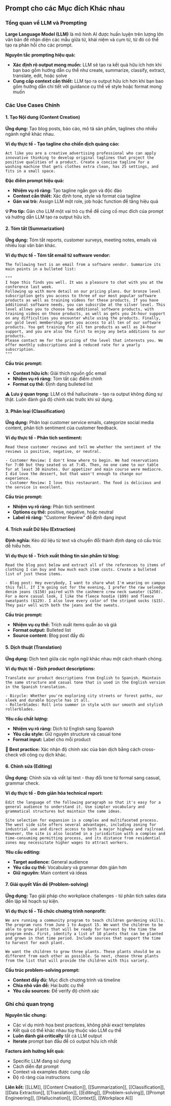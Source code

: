 ## Prompt cho các Mục đích Khác nhau

### Tổng quan về LLM và Prompting

**Large Language Model (LLM)** là mô hình AI được huấn luyện trên lượng lớn văn bản để nhận diện các mẫu giữa từ, khái niệm và cụm từ, từ đó có thể tạo ra phản hồi cho các prompt.

**Nguyên tắc prompting hiệu quả:**

- **Xác định rõ output mong muốn:** LLM sẽ tạo ra kết quả hữu ích hơn khi bạn bao gồm hướng dẫn cụ thể như create, summarize, classify, extract, translate, edit, hoặc solve
- **Cung cấp context cần thiết:** LLM tạo ra output hữu ích hơn khi bạn bao gồm hướng dẫn chi tiết với guidance cụ thể về style hoặc format mong muốn


### Các Use Cases Chính

#### 1. Tạo Nội dung (Content Creation)

**Ứng dụng:** Tạo blog posts, báo cáo, mô tả sản phẩm, taglines cho nhiều ngành nghề khác nhau.

**Ví dụ thực tế - Tạo tagline cho chiến dịch quảng cáo:**

```
Act like you are a creative advertising professional who can apply innovative thinking to develop original taglines that project the positive qualities of a product. Create a concise tagline for a washing machine that gets clothes extra clean, has 25 settings, and fits in a small space.
```

**Đặc điểm prompt hiệu quả:**

- **Nhiệm vụ rõ ràng:** Tạo tagline ngắn gọn và độc đáo
- **Context cần thiết:** Xác định tone, style và format của tagline
- **Gán vai trò:** Assign LLM một role, job hoặc function để tăng hiệu quả

**💡 Pro tip:** Gán cho LLM một vai trò cụ thể để củng cố mục đích của prompt và hướng dẫn LLM tạo ra output hữu ích.

#### 2. Tóm tắt (Summarization)

**Ứng dụng:** Tóm tắt reports, customer surveys, meeting notes, emails và nhiều loại văn bản khác.

**Ví dụ thực tế - Tóm tắt email từ software vendor:**

```
The following text is an email from a software vendor. Summarize its main points in a bulleted list:

"""
I hope this finds you well. It was a pleasure to chat with you at the conference last week.
Following up with more detail on our pricing plans. Our bronze level subscription gets you access to three of our most popular software products as well as training videos for these products. If you have additional software needs, you can subscribe at the silver level. This level allows you to choose two additional software products, with training videos on those products, as well as gets you 24-hour support on any difficulties you encounter while using the products. Finally, our gold level membership gets you access to all ten of our software products. You get training for all ten products as well as 24-hour support, and you are also the first to enjoy any beta additions to our products.
Please contact me for the pricing of the level that interests you. We offer monthly subscriptions and a reduced rate for a yearly subscription.
"""
```

**Cấu trúc prompt:**

- **Context hữu ích:** Giải thích nguồn gốc email
- **Nhiệm vụ rõ ràng:** Tóm tắt các điểm chính
- **Format cụ thể:** Định dạng bulleted list

**⚠️ Lưu ý quan trọng:** LLM có thể hallucinate - tạo ra output không đúng sự thật. Luôn đánh giá độ chính xác trước khi sử dụng.

#### 3. Phân loại (Classification)

**Ứng dụng:** Phân loại customer service emails, categorize social media content, phân tích sentiment của customer feedback.

**Ví dụ thực tế - Phân tích sentiment:**

```
Read these customer reviews and tell me whether the sentiment of the reviews is positive, negative, or neutral.

- Customer Review: I don't know where to begin. We had reservations for 7:00 but they seated us at 7:45. Then, no one came to our table for at least 30 minutes. Our appetizer and main course were mediocre. I did love the dessert, but that wasn't enough to change our experience.
- Customer Review: I love this restaurant. The food is delicious and the service is excellent.
```

**Cấu trúc prompt:**

- **Nhiệm vụ rõ ràng:** Phân tích sentiment
- **Options cụ thể:** positive, negative, hoặc neutral
- **Label rõ ràng:** "Customer Review" để định dạng input


#### 4. Trích xuất Dữ liệu (Extraction)

**Định nghĩa:** Kéo dữ liệu từ text và chuyển đổi thành định dạng có cấu trúc dễ hiểu hơn.

**Ví dụ thực tế - Trích xuất thông tin sản phẩm từ blog:**

```
Read the blog post below and extract all of the references to items of clothing I can buy and how much each item costs. Create a bulleted list of just these items.

- Blog post: Hey everybody, I want to share what I'm wearing on campus this fall. If I'm going out for the evening, I prefer the raw selvedge denim jeans ($150) paired with the cashmere crew neck sweater ($250). For a more casual look, I like the fleece hoodie ($99) and fleece sweatpants ($129). I also love every color of the striped socks ($15). They pair well with both the jeans and the sweats.
```

**Cấu trúc prompt:**

- **Nhiệm vụ cụ thể:** Trích xuất items quần áo và giá
- **Format output:** Bulleted list
- **Source content:** Blog post đầy đủ


#### 5. Dịch thuật (Translation)

**Ứng dụng:** Dịch text giữa các ngôn ngữ khác nhau một cách nhanh chóng.

**Ví dụ thực tế - Dịch product descriptions:**

```
Translate our product descriptions from English to Spanish. Maintain the same structure and casual tone that is used in the English version in the Spanish translation.

- Bicycle: Whether you're exploring city streets or forest paths, our sleek and durable bicycle has it all.
- Rollerblades: Roll into summer in style with our smooth and stylish rollerblades.
```

**Yêu cầu chất lượng:**

- **Nhiệm vụ rõ ràng:** Dịch từ English sang Spanish
- **Yêu cầu style:** Giữ nguyên structure và casual tone
- **Format input:** Label cho mỗi product

**📝 Best practice:** Xác nhận độ chính xác của bản dịch bằng cách cross-check với công cụ dịch khác.

#### 6. Chỉnh sửa (Editing)

**Ứng dụng:** Chỉnh sửa và viết lại text - thay đổi tone từ formal sang casual, grammar check.

**Ví dụ thực tế - Đơn giản hóa technical report:**

```
Edit the language of the following paragraph so that it's easy for a general audience to understand it. Use simpler vocabulary and grammatical structures but maintain the same ideas.

Site selection for expansion is a complex and multifaceted process. The west side site offers several advantages, including zoning for industrial use and direct access to both a major highway and railroad. However, the site is also located in a jurisdiction with a complex and time-consuming permitting process, and its distance from residential zones may necessitate higher wages to attract workers.
```

**Yêu cầu editing:**

- **Target audience:** General audience
- **Yêu cầu cụ thể:** Vocabulary và grammar đơn giản hơn
- **Giữ nguyên:** Main content và ideas


#### 7. Giải quyết Vấn đề (Problem-solving)

**Ứng dụng:** Tạo giải pháp cho workplace challenges - từ phân tích sales data đến lập kế hoạch sự kiện.

**Ví dụ thực tế - Tổ chức chương trình nonprofit:**

```
We are running a community program to teach children gardening skills. The program runs from June 1 to August 15. We want the children to be able to grow plants that will be ready for harvest by the time the program ends. First, identify a list of 10 plants that can be planted and grown in that time period. Include sources that support the time to harvest for each plant.

We want the children to grow three plants. These plants should be as different from each other as possible. So next, choose three plants from the list that will provide the children with this variety.
```

**Cấu trúc problem-solving prompt:**

- **Context đầy đủ:** Mục đích chương trình và timeline
- **Chia nhỏ vấn đề:** Hai bước cụ thể
- **Yêu cầu sources:** Để verify độ chính xác


### Ghi chú quan trọng

**Nguyên tắc chung:**

- Các ví dụ minh họa best practices, không phải exact templates
- Kết quả có thể khác nhau tùy thuộc vào LLM cụ thể
- **Luôn đánh giá critically** tất cả LLM output
- **Iterate** prompt ban đầu để có output hữu ích nhất

**Factors ảnh hưởng kết quả:**

- Specific LLM đang sử dụng
- Cách diễn đạt prompt
- Context và examples được cung cấp
- Độ rõ ràng của instructions

**Liên kết:** [[LLM]], [[Content Creation]], [[Summarization]], [[Classification]], [[Data Extraction]], [[Translation]], [[Editing]], [[Problem-solving]], [[Prompt Engineering]], [[Hallucination]], [[Context]], [[Workplace AI]]

